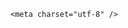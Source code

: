 <!DOCTYPE html>
<html lang="zh-CN">

<head>
    
<title>51岁女演员朱媛媛去世，她有哪些代表作？塑造过哪些深入人心的角色？_腾讯新闻</title>
<meta name="keywords" content="朱媛媛,辛柏青,送你一朵小红花,贫嘴张大民的幸福生活,梁冠华,小别离,张大民">
<meta name="description" content="辛柏青微博5月21日发讣告，全文如下：媛媛于2025年5月17 日上午11点39分，永远地离开了我们。在与癌症抗争的近五年时间里她并没有悲观消沉，依然坚定、自信地面对困难。并把对生活的热爱，用欢笑和温暖传递给身边的每一个人。她走的时候平静且从容。她用这种方式，提醒家人不要虚度每一天、每一秒！相信，她去到了她想去的...">
<meta name="author" content="腾讯网">
<meta name="copyright" content="Copyright 1998 - 2025 Tencent. All Rights Reserved">
<meta property="og:type" content="news" />

<meta property="og:title" content="51岁女演员朱媛媛去世，她有哪些代表作？塑造过哪些深入人心的角色？_腾讯新闻" />
<meta property="og:description" content="辛柏青微博5月21日发讣告，全文如下：媛媛于2025年5月17 日上午11点39分，永远地离开了我们。在与癌症抗争的近五年时间里她并没有悲观消沉，依然坚定、自信地面对困难。并把对生活的热爱，用欢笑和温暖传递给身边的每一个人。她走的时候平静且从容。她用这种方式，提醒家人不要虚度每一天、每一秒！相信，她去到了她想去的..." />
<meta property="og:url" content="https://news.qq.com/rain/a/20250521Q03SG500" />
<meta property="og:image" content="https://inews.gtimg.com/news_ls/OI424Gbv0odMu18tI8qOojcQCmhSoFfe8Z1kY1tqvxchEAA_640330/0" />
<meta property="article:author" content="" />
<meta property="article:published_time" content="2025-05-21 13:43:12" />
<meta property="category" content="" />

    <meta charset="utf-8" />
<meta http-equiv="X-UA-Compatible" content="IE=Edge" />
<meta name="viewport" content="width=device-width, initial-scale=1, shrink-to-fit=no" />
<link rel="dns-prefetch" href="mat1.gtimg.com">
<link rel="dns-prefetch" href="i.news.qq.com">
<link rel="shortcut icon" href="https://mat1.gtimg.com/qqcdn/qqindex2021/favicon.ico">
<script nomodule="true" src="https://mat1.gtimg.com/qqcdn/qqindex2021/common-static/20240515201444/core3-37-1.min.js"></script>
<script>
  try {
    if (!window.IntersectionObserver) {
      var observerScript = document.createElement('script');
      observerScript.src = "https://mat1.gtimg.com/qqcdn/qqindex2021/common-static/20241024141058/intersection-observer-polyfill.js";
      document.head.appendChild(observerScript);
    }
  } catch (error) {}
</script>

<script>
  try {
    if (!Element.prototype.scrollTo) {
      var scrollScript = document.createElement('script');
      scrollScript.src = "https://mat1.gtimg.com/qqcdn/qqindex2021/common-static/20241025153001/scroll-behavior-polyfill.js";
      document.head.appendChild(scrollScript);
    }
  } catch (error) {}
</script>
<script>
  try {
    if ('scrollRestoration' in window.history) {
      window.history.scrollRestoration = 'manual';
    }
    window.isPcClient = Boolean(window.electron) && (
      window.navigator.userAgent.indexOf('pc-client') > 0 ||
      window.navigator.userAgent.indexOf('TencentNews') > 0
    );
  } catch {}
</script>
<script>
  try {
    if (window.isPcClient) {
      var bodyStyle = document.createElement('style');
      bodyStyle.innerText = 'body{ zoom: 0.95 }';
      document.head.appendChild(bodyStyle);
    }
  } catch {}
</script>
<script>
  window.DATA = {"enableDiffusion":1,"self_declare":{"declare":"个人观点，仅供参考"},"already_answer":false,"all_long_pic":1,"disableDeclare":1,"content":null,"intro":"","isSensitive":0,"remarks":"","ai_switch":true,"categoryrray":{"category_id":"39","sub_category_id":"779"},"emojiRelatedSwitch":1,"emojiSwitch":1,"iNewsRecommendLevel":1,"is_deleted":0,"questionInfo":{"longtitle":"51岁女演员朱媛媛去世，她有哪些代表作？塑造过哪些经典角色？","question_short_title":"51岁女演员朱媛媛去世，她有哪些代表作？塑造过哪些深入人心的角色？","relate_extend_infos":[{"title":"演员辛柏青发讣告，妻子朱媛媛去世","url":"https://view.inews.qq.com/a/20250521A03QR600","abstract":"辛柏青微博5月21日发讣告，全文如下：媛媛于2025年5月17 日上午11点39分，永远地离开了我们。在与癌症抗争的近五年时间里她并没有悲观消沉，依然坚定、自信地面对困难。并把对生活的热爱，用欢笑和温暖传递给身边的每一个人。她走的时候平静且从容。她用这种方式，提醒家人不要虚度每一天、每一秒！相信，她去到了她想去的...","articletype":"0","id":"20250521A03QR600","longtitle":"演员辛柏青发讣告，妻子朱媛媛去世","picShowType":"90092","thumbnails_qqnews":["https://inews.gtimg.com/news_ls/OdtIiEvGnQkc11olrFZCPxKHI-qAW-z1ZPbUpjyvDWNkAAA_294195/0"]}],"thumbnails_qqnews":["https://inews.gtimg.com/om_ls/OS0QAreCkQsaZTdopjvdbUxaEny5C_OJJ2FuOlJH4_n70AA_294195/0"],"title":"51岁女演员朱媛媛去世，她有哪些代表作？塑造过哪些深入人心的角色？","url":"http://view.inews.qq.com/a/20250521Q03SG500","abstract":"","id":"20250521Q03SG500"},"shareCount":1,"content_words_num":30,"copyright_wording_share":"免责声明","shareImg":"https://inews.gtimg.com/om_ls/OS0QAreCkQsaZTdopjvdbUxaEny5C_OJJ2FuOlJH4_n70AA_870492/0","news_update_time":1747810878,"safe_cntl":{"emoticon_comment_mode":0,"close_all_emoticon_comment":0,"close_all_favorite":0,"close_all_rel":0,"close_relate_thing":0,"close_all_ad":0,"close_comment_dislike":0,"close_global_news_sis":0,"close_share_pull":0},"time":"2025-05-21 11:11:01","title":"51岁女演员朱媛媛去世，她有哪些代表作？塑造过哪些深入人心的角色？","url":"https://view.inews.qq.com/a/20250521Q03SG500","answer_num":6,"closeCommentBanner":0,"forbidCommentUpDown":0,"atype":232,"card":{"liveInfo":{},"chlid":"22983986","vip_type":"30012","vip_icon":"http://inews.gtimg.com/newsapp_ls/0/14876051701/0","vip_type_new":"30012","desc":"腾讯新闻问答课代表，结合当下热点新闻和网友热议，发现好问题，期待好回答。","msgEntry":1,"uin":"ecbe89d289b6198c7996f16538ebc224f9","vip_place":"left","suid":"8QMc339d5IQeuTzY5QN3","chlname":"问答课代表","icon":"https://inews.gtimg.com/om_ls/OPBO91JgEbYG-O62jC2hCRA_yoydsA8oEANb87pxgNxKgAA_200200/0","update_frequency":"1970-01-01 08:00:00","vip_desc":"腾讯新闻问答课代表官方账号","vip_icon_night":"http://inews.gtimg.com/newsapp_ls/0/14876052067/0","cpLevel":2},"news_app_recommend_status":4,"shareDesc":"腾讯新闻","FadCid":"","abstract":"","id":"20250521Q03SG500","surl":"https://view.inews.qq.com/a/20250521Q03SG500","adInfo":{"openAds":1,"openAdsComment":1,"openAdsPhotos":1,"openAdsText":1,"openRelatedNewsAd":1},"article_category":"39","copyright_share":"本文来自腾讯新闻客户端创作者，不代表腾讯新闻的观点和立场。","extra_property":{"FeedbackDetailDisableInsert":0,"zanSkinType":""},"ret":0,"attribute":{},"channelEntryJumpType":1,"final_declare":["个人观点，仅供参考"],"likeInfo":0,"question_id":"","relate_extend_infos":{"abstract":"辛柏青微博5月21日发讣告，全文如下：媛媛于2025年5月17 日上午11点39分，永远地离开了我们。在与癌症抗争的近五年时间里她并没有悲观消沉，依然坚定、自信地面对困难。并把对生活的热爱，用欢笑和温暖传递给身边的每一个人。她走的时候平静且从容。她用这种方式，提醒家人不要虚度每一天、每一秒！相信，她去到了她想去的...","id":"20250521A03QR600","imgURL":"https://inews.gtimg.com/news_ls/OdtIiEvGnQkc11olrFZCPxKHI-qAW-z1ZPbUpjyvDWNkAAA_640330/0","imgURLSmall":"https://inews.gtimg.com/news_ls/OdtIiEvGnQkc11olrFZCPxKHI-qAW-z1ZPbUpjyvDWNkAAA_150120/0","longTitle":"演员辛柏青发讣告，妻子朱媛媛去世","title":"演员辛柏青发讣告，妻子朱媛媛去世","url":"http://view.inews.qq.com/a/20250521A03QR600"},"commentid":"","detail_entry":{"is_orignal":1,"orignal_entry":1},"cms_id":"20250521Q03SG500","articleId":"20250521Q03TND00","article_type":232,"tags":"","desc":"辛柏青微博5月21日发讣告，全文如下：媛媛于2025年5月17 日上午11点39分，永远地离开了我们。在与癌症抗争的近五年时间里她并没有悲观消沉，依然坚定、自信地面对困难。并把对生活的热爱，用欢笑和温暖传递给身边的每一个人。她走的时候平静且从容。她用这种方式，提醒家人不要虚度每一天、每一秒！相信，她去到了她想去的...","videoArr":[]};
</script>
<script>
  window.channelInfo = {"channelConfig":{"channelNav":[{"_auto_id":"1","active_alien_img":"","alien_img":"","channel_id":"news_news_home","is_local":"0","link":"https://www.qq.com","name_cn":"首页","name_en":"home"},{"_auto_id":"2","active_alien_img":"","alien_img":"","channel_id":"news_news_top","is_local":"0","link":"","name_cn":"要闻","name_en":"news"},{"_auto_id":"4","active_alien_img":"","alien_img":"","channel_id":"news_news_bj","is_local":"1","link":"","name_cn":"北京","name_en":"bj"},{"_auto_id":"5","active_alien_img":"","alien_img":"","channel_id":"news_news_finance","is_local":"0","link":"","name_cn":"财经","name_en":"finance"},{"_auto_id":"6","active_alien_img":"","alien_img":"","channel_id":"news_news_tech","is_local":"0","link":"","name_cn":"科技","name_en":"tech"},{"_auto_id":"7","active_alien_img":"","alien_img":"","channel_id":"tv","is_local":"0","link":"https://v.qq.com/channel/tv/?ptag=qqnews","name_cn":"电视剧","name_en":"tv"},{"_auto_id":"8","active_alien_img":"","alien_img":"","channel_id":"news_news_qa","is_local":"0","link":"","name_cn":"热问","name_en":"qa"},{"_auto_id":"9","active_alien_img":"","alien_img":"","channel_id":"news_news_ent","is_local":"0","link":"","name_cn":"娱乐","name_en":"ent"},{"_auto_id":"10","active_alien_img":"","alien_img":"","channel_id":"variety","is_local":"0","link":"https://v.qq.com/channel/variety/?ptag=qqnews","name_cn":"综艺","name_en":"variety"},{"_auto_id":"11","active_alien_img":"","alien_img":"","channel_id":"news_news_sports","is_local":"0","link":"","name_cn":"体育","name_en":"sports"},{"_auto_id":"13","active_alien_img":"","alien_img":"","channel_id":"news_news_nba","is_local":"0","link":"","name_cn":"NBA","name_en":"nba"},{"_auto_id":"14","active_alien_img":"","alien_img":"","channel_id":"news_news_world","is_local":"0","link":"","name_cn":"国际","name_en":"world"},{"_auto_id":"15","active_alien_img":"","alien_img":"","channel_id":"news_news_mil","is_local":"0","link":"","name_cn":"军事","name_en":"milite"},{"_auto_id":"16","active_alien_img":"","alien_img":"","channel_id":"news_news_auto","is_local":"0","link":"","name_cn":"汽车","name_en":"auto"},{"_auto_id":"17","active_alien_img":"","alien_img":"","channel_id":"news_news_house","is_local":"0","link":"","name_cn":"房产","name_en":"house"},{"_auto_id":"18","active_alien_img":"","alien_img":"","channel_id":"news_news_edu","is_local":"0","link":"","name_cn":"教育","name_en":"edu"},{"_auto_id":"19","active_alien_img":"","alien_img":"","channel_id":"news_news_antip","is_local":"0","link":"","name_cn":"健康","name_en":"health"},{"_auto_id":"20","active_alien_img":"","alien_img":"","channel_id":"news_news_video","is_local":"0","link":"","name_cn":"视频","name_en":"video"},{"_auto_id":"21","active_alien_img":"","alien_img":"","channel_id":"news_news_game","is_local":"0","link":"","name_cn":"游戏","name_en":"games"},{"_auto_id":"22","active_alien_img":"","alien_img":"","channel_id":"news_news_nchupin","is_local":"0","link":"","name_cn":"眼界","name_en":"chupin"},{"_auto_id":"24","active_alien_img":"","alien_img":"","channel_id":"news_news_football","is_local":"0","link":"","name_cn":"足球","name_en":"football"},{"_auto_id":"25","active_alien_img":"","alien_img":"","channel_id":"news_news_kepu","is_local":"0","link":"","name_cn":"科学","name_en":"kepu"},{"_auto_id":"26","active_alien_img":"","alien_img":"","channel_id":"news_news_digi","is_local":"0","link":"","name_cn":"数码","name_en":"digi"},{"_auto_id":"28","active_alien_img":"","alien_img":"","channel_id":"ymzx","is_local":"0","link":"https://gamer.qq.com/v2/cloudgame/game/96897?ichannel=txxwpc0Ftxxwpc1","name_cn":"元梦之星","name_en":"news_news_ymzx"},{"_auto_id":"31","active_alien_img":"","alien_img":"","channel_id":"movie","is_local":"0","link":"https://v.qq.com/channel/movie/?ptag=qqnews","name_cn":"电影","name_en":"movie"},{"_auto_id":"32","active_alien_img":"","alien_img":"","channel_id":"news_news_esport","is_local":"0","link":"","name_cn":"电竞","name_en":"esport"},{"_auto_id":"34","active_alien_img":"","alien_img":"","channel_id":"news_news_history","is_local":"0","link":"","name_cn":"历史","name_en":"history"},{"_auto_id":"35","active_alien_img":"","alien_img":"","channel_id":"news_news_baby","is_local":"0","link":"","name_cn":"育儿","name_en":"baby"},{"_auto_id":"36","active_alien_img":"","alien_img":"","channel_id":"hbjy","is_local":"0","link":"https://gp.qq.com/act/a20250421mnqlx/news.shtml","name_cn":"和平精英","name_en":"news_news_hbjy"},{"_auto_id":"37","active_alien_img":"","alien_img":"","channel_id":"cloud_gamer","is_local":"0","link":"https://gamer.qq.com/?ichannel=txxwpc0Ftxxwpc1","name_cn":"云游戏","name_en":"cloud_gamer"},{"_auto_id":"38","active_alien_img":"","alien_img":"","channel_id":"news_news_lic","is_local":"0","link":"","name_cn":"理财","name_en":"finance_licai"},{"_auto_id":"39","active_alien_img":"","alien_img":"","channel_id":"news_news_istock","is_local":"0","link":"","name_cn":"股票","name_en":"finance_stock"},{"_auto_id":"40","active_alien_img":"","alien_img":"","channel_id":"ren_min_shi_pin","is_local":"0","link":"https://news.qq.com/omn/author/8QMd3Hld74cbujbY?tab=om_video","name_cn":"人民视频","name_en":"ren_min_shi_pin"},{"_auto_id":"41","active_alien_img":"","alien_img":"","channel_id":"news_news_weather","is_local":"0","link":"https://tianqi.qq.com/index.htm","name_cn":"天气","name_en":"weather"}]}};
</script>
<script>
  window.articleConfig = {"rightConfig":[{"_auto_id":"1","category_key":"default","modules":"{\"moduleList\":[{\"title\":\"精选视频\",\"id\":\"video_album\",\"videoType\":\"tag\",\"videoId\":\"aUepxrtchGM=\"},{\"title\":\"下载条\",\"id\":\"download_banner\",\"isSticky\":1},{\"title\":\"热点榜\",\"id\":\"hot_rank_list\",\"isSticky\":1},{\"title\":\"广告推广\",\"id\":\"ssp_ad_module\",\"category\":\"ad_ssp\",\"loid\":\"109\",\"isSticky\":1}]}"}],"tonglanAdConfig":[],"bottomConfig":[],"videoAdConfig":[],"rightGameConfig":[]};
</script>
<script src="https://mat1.gtimg.com/www/js/emonitor/custom_ed041a23.js" charset="utf-8"></script>
<script>
  try {
    window.emonitorIns = emonitor.create({
      name: 'newsqq_quesionArticle',
      atta: {
        name: 'newsqq',
      },
      mode: '007',
    });
  } catch (err) {
    console.warn(err);
  }
</script>
<link href="https://mat1.gtimg.com/qqcdn/qqindex2021/common-static/hel/qqnews-pc-dc_20250515055953/static/css/qa.css" rel="stylesheet">

<script>window.__HEL_PRESET_META__={"qqnews-pc-components":{"app":{"id":1366,"name":"qqnews-pc-components","app_group_name":"qqnews-pc-components","proj_ver":{"map":{},"utime":0},"online_version":"qqnews-pc-components_20250515055747","build_version":"qqnews-pc-components_20250520070753","update_at":"2025-05-20T11:08:42.000Z","desc":"set by [init], from container [formal.pc.dc.sz101007] worker [0]"},"version":{"sub_app_name":"qqnews-pc-components","sub_app_version":"qqnews-pc-components_20250520070753","src_map":{"webDirPath":"https://mat1.gtimg.com/qqcdn/qqindex2021/common-static/hel/qqnews-pc-components_20250520070753","htmlIndexSrc":"https://mat1.gtimg.com/qqcdn/qqindex2021/common-static/hel/qqnews-pc-components_20250520070753/index.html","extractMode":"all","iframeSrc":"","chunkCssSrcList":["https://mat1.gtimg.com/qqcdn/qqindex2021/common-static/hel/qqnews-pc-components_20250520070753/static/css/index.css"],"chunkJsSrcList":["https://mat1.gtimg.com/qqcdn/qqindex2021/common-static/hel/qqnews-pc-components_20250520070753/static/js/index.js"],"staticCssSrcList":[],"staticJsSrcList":["https://mat1.gtimg.com/qqcdn/qqindex2021/static/20231212123233/react.production.min.js","https://mat1.gtimg.com/qqcdn/qqindex2021/static/20231212123233/react-dom.production.min.js","https://mat1.gtimg.com/qqcdn/qqindex2021/common-static/hel/hel-base-v16.js"],"relativeCssSrcList":[],"relativeJsSrcList":[],"privCssSrcList":[],"srvModSrcList":[],"srvModSrcIndex":"","headAssetList":[{"tag":"staticScript","append":false,"attrs":{"src":"https://mat1.gtimg.com/qqcdn/qqindex2021/static/20231212123233/react.production.min.js"}},{"tag":"staticScript","append":false,"attrs":{"src":"https://mat1.gtimg.com/qqcdn/qqindex2021/static/20231212123233/react-dom.production.min.js"}},{"tag":"staticScript","append":false,"attrs":{"src":"https://mat1.gtimg.com/qqcdn/qqindex2021/common-static/hel/hel-base-v16.js"}},{"tag":"script","append":true,"attrs":{"src":"https://mat1.gtimg.com/qqcdn/qqindex2021/common-static/hel/qqnews-pc-components_20250520070753/static/js/index.js","defer":""}},{"tag":"link","append":true,"attrs":{"href":"https://mat1.gtimg.com/qqcdn/qqindex2021/common-static/hel/qqnews-pc-components_20250520070753/static/css/index.css","rel":"stylesheet"}}],"bodyAssetList":[]},"update_at":"2025-05-20T11:08:42.000Z","create_at":"2025-05-20T11:08:42.000Z","_worker_id":"0","_is_backup":true}}}</script>
<script>window.__VIEW_PATH__="question.ejs";</script>
</head>

<body id="dc-question-body">
  <div id="root"></div>
    <iframe style="display: none;" src="https://i.news.qq.com/web_backend/getWebPacUid"></iframe>
<script src="https://mat1.gtimg.com/qqcdn/qqindex2021/common-static/20240805160928/react.production.min.js"></script>
<script src="https://mat1.gtimg.com/qqcdn/qqindex2021/common-static/20240805160928/react-dom.production.min.js"></script>
<script src="https://mat1.gtimg.com/qqcdn/qqindex2021/common-static/20241018171503/universal-report.min.js"></script>
<script defer type="text/javascript" src="https://mat1.gtimg.com/qqcdn/qqindex2021/libs/barrier/aria.js?appid=9327b8b06379d9d1728bbfbe2025ef9c" charset="utf-8"></script>
<script defer src="https://t.captcha.qq.com/TCaptcha.js"></script>
<script>document.cookie="hel_err=;path=/;";</script>
<script src="https://mat1.gtimg.com/qqcdn/qqindex2021/common-static/hel/hel-base-v16.js"></script>
<script src="https://mat1.gtimg.com/qqcdn/qqindex2021/common-static/hel/qqnews-pc-hel-entry_20250117174052/static/js/index.js"></script>
<link rel="preload" href="https://mat1.gtimg.com/qqcdn/qqindex2021/common-static/hel/qqnews-pc-dc_20250515055953/static/js/qa.js" as="script">
<link rel="preload" href="https://mat1.gtimg.com/qqcdn/qqindex2021/common-static/hel/qqnews-pc-components_20250520070753/static/js/index.js" as="script">
<script>window.loadProject("https://mat1.gtimg.com/qqcdn/qqindex2021/common-static/hel/qqnews-pc-dc_20250515055953/static/js/qa.js");</script>
<iframe id="videoFrame" style="display: none;" src="https://video.qq.com/cookie/sync_qqnews.html"></iframe>
</body>

</html>
